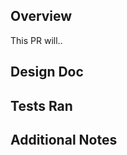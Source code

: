 ## Overview
<!-- A general very short overview of the PR -->
This PR will..


## Design Doc
<!-- Link your approved design doc. We will be checking that the code fits everything in the design doc. If the PR is only meant to address part of the deisgn doc, note here what is not yet implemented from the Design Doc -->


## Tests Ran
<!-- Explicity list the exact tests you ran. These should be the tests listed in the Testing and Evaluation section of your design doc, and of every merged design doc. List the actual result of the test and how it was within the measurement specified by the test. -->


## Additional Notes
<!-- Anything else that will help the reviewer understand your PR -->
